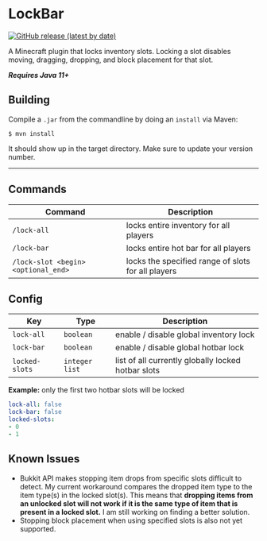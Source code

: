 # LockBar
[![GitHub release (latest by date)](https://img.shields.io/github/v/release/EmiCB/LockBar?label=download&logo=github)](https://github.com/EmiCB/LockBar/releases/latest)

A Minecraft plugin that locks inventory slots. Locking a slot disables moving, dragging, dropping, and block placement
for that slot.

_**Requires Java 11+**_

## Building
Compile a `.jar` from the commandline by doing an `install` via Maven:
```
$ mvn install
```
It should show up in the target directory. Make sure to update your version number.

---

## Commands

| Command                             | Description                                        |
|-------------------------------------|----------------------------------------------------|
| `/lock-all`                         | locks entire inventory for all players             |
| `/lock-bar`                         | locks entire hot bar for all players               |
| `/lock-slot <begin> <optional_end>` | locks the specified range of slots for all players |

## Config

| Key            | Type           | Description                                        |
|----------------|----------------|----------------------------------------------------|
| `lock-all`     | `boolean`      | enable / disable global inventory lock             |
| `lock-bar`     | `boolean`      | enable / disable global hotbar lock                |
| `locked-slots` | `integer list` | list of all currently globally locked hotbar slots |

**Example:** only the first two hotbar slots will be locked

```yaml
lock-all: false
lock-bar: false
locked-slots:
- 0
- 1
```

## Known Issues
- Bukkit API makes stopping item drops from specific slots difficult to detect. My current workaround compares the 
dropped item type to the item type(s) in the locked slot(s). This means that **dropping items from an unlocked slot will
not work if it is the same type of item that is present in a locked slot.** I am still working on finding a better
solution.
- Stopping block placement when using specified slots is also not yet supported.